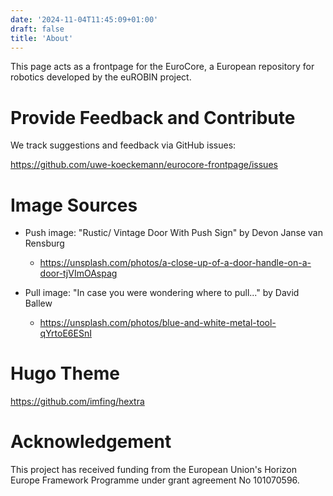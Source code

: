 ```yaml
---
date: '2024-11-04T11:45:09+01:00'
draft: false
title: 'About'
---
```


This page acts as a frontpage for the EuroCore, a European repository for robotics developed by the euROBIN project. 

# Provide Feedback and Contribute

We track suggestions and feedback via GitHub issues:

https://github.com/uwe-koeckemann/eurocore-frontpage/issues


# Image Sources

- Push image: "Rustic/ Vintage Door With Push Sign" by Devon Janse van Rensburg
  - https://unsplash.com/photos/a-close-up-of-a-door-handle-on-a-door-tjVImOAspag

- Pull image: "In case you were wondering where to pull..." by David Ballew
  - https://unsplash.com/photos/blue-and-white-metal-tool-qYrtoE6ESnI
  
# Hugo Theme

https://github.com/imfing/hextra

# Acknowledgement

This project has received funding from the European Union's Horizon Europe Framework Programme under grant agreement No 101070596.



